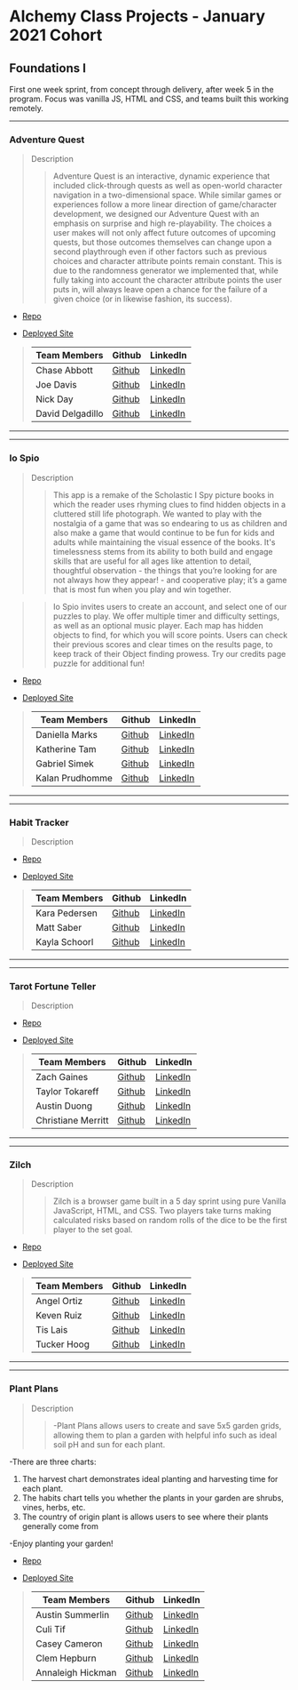 # Alchemy Class Projects - January 2021 Cohort

## Foundations I

First one week sprint, from concept through delivery, after week 5 in the program.  Focus was vanilla JS, HTML and CSS, and teams built this working remotely.
___

### Adventure Quest

> Description 
>>Adventure Quest is an interactive, dynamic experience that included click-through quests as well as open-world character navigation in a two-dimensional space. While similar games or experiences follow a more linear direction of game/character development, we designed our Adventure Quest with an emphasis on surprise and high re-playability. The choices a user makes will not only affect future outcomes of upcoming quests, but those outcomes themselves can change upon a second playthrough even if other factors such as previous choices and character attribute points remain constant. This is due to the randomness generator we implemented that, while fully taking into account the character attribute points the user puts in, will always leave open a chance for the failure of a given choice (or in likewise fashion, its success).

* [Repo](https://github.com/NickDayFSD/superDuperAdventure)

* [Deployed Site](https://nickdayfsd.github.io/superDuperAdventure/)

>| Team Members  | Github  | LinkedIn  |
>|---|---|---|
>| Chase Abbott | [Github](https://github.com/chase-abbott)   | [LinkedIn](https://www.linkedin.com/in/chase-abbott/)   |
>| Joe Davis |  [Github](https://github.com/Joseph-L-Davis)  |  [LinkedIn](www.linkedin.com/in/joseph-davis-he-him)  |
>| Nick Day |  [Github](https://github.com/NickDayFSD/)  |  [LinkedIn](https://www.linkedin.com/in/nick-day-fsd/)  |
>| David Delgadillo |  [Github](https://github.com/David-Del1)  |  [LinkedIn](https://www.linkedin.com/in/davidadelgadillo/)  |

___
___

### Io Spio

> Description 
>>This app is a remake of the Scholastic I Spy picture books in which the reader uses rhyming clues to find hidden objects in a cluttered still life photograph. We wanted to play with the nostalgia of a game that was so endearing to us as children and also make a game that would continue to be fun for kids and adults while maintaining the visual essence of the books. It's timelessness stems from its ability to both build and engage skills that are useful for all ages like attention to detail, thoughtful observation - the things that you’re looking for are not always how they appear! - and cooperative play; it’s a game that is most fun when you play and win together.

>>Io Spio invites users to create an account, and select one of our puzzles to play. We offer multiple timer and difficulty settings, as well as an optional music player. Each map has hidden objects to find, for which you will score points. Users can check their previous scores and clear times on the results page, to keep track of their Object finding prowess. Try our credits page puzzle for additional fun!

* [Repo](https://github.com/Gaka-Daka/io-spio)

* [Deployed Site](https://gaka-daka.github.io/io-spio/)

>| Team Members  | Github  | LinkedIn  |
>|---|---|---|
>| Daniella Marks | [Github](https://github.com/daniellamarks)   | [LinkedIn](https://www.linkedin.com/in/daniella-marks)   |
>| Katherine Tam |  [Github](https://github.com/katherinemtam)  |  [LinkedIn](https://www.linkedin.com/in/katherinemtam/)  |
>| Gabriel Simek |  [Github](https://github.com/gabrielsimek)  |  [LinkedIn](https://www.linkedin.com/in/gabrielsimek/)  |
>| Kalan Prudhomme |  [Github](https://github.com/prudhomk)  |  [LinkedIn](https://www.linkedin.com/in/kalanprudhomme/)  |

___
___

### Habit Tracker

> Description 
>>

* [Repo](https://github.com/Foundations-I-Project/Habit-Tracker)

* [Deployed Site](https://foundations-i-project.github.io/Habit-Tracker/)

>| Team Members  | Github  | LinkedIn  |
>|---|---|---|
>| Kara Pedersen | [Github](https://github.com/KaraPedersen)   | [LinkedIn](https://www.linkedin.com/in/karaepedersen/)   |
>| Matt Saber |  [Github](https://github.com/Saber-Matt)  |  [LinkedIn](https://www.linkedin.com/in/mattsaber/)  |
>| Kayla Schoorl |  [Github](https://github.com/KaylaSchoorl)  |  [LinkedIn](https://www.linkedin.com/in/kayla-schoorl-4ba833209/)  |

___
___

### Tarot Fortune Teller

> Description 
>>

* [Repo](https://github.com/taylor-tokareff/tarot-fortune-teller)

* [Deployed Site](https://taylor-tokareff.github.io/tarot-fortune-teller/)

>| Team Members  | Github  | LinkedIn  |
>|---|---|---|
>| Zach Gaines | [Github](https://github.com/ZachMGaines)   | [LinkedIn](https://www.linkedin.com/in/zachgaines/)   |
>| Taylor Tokareff |  [Github](https://github.com/taylor-tokareff)  |  [LinkedIn](www.linkedin.com/in/taylor-tokareff)  |
>| Austin Duong |  [Github](https://github.com/austinxduong)  |  [LinkedIn](https://www.linkedin.com/in/austinxduong/)  |
>| Christiane Merritt |  [Github](https://github.com/cmmerritt)  |  [LinkedIn](https://www.linkedin.com/in/christiane-merritt/)  |

___
___

### Zilch

> Description 
>> Zilch is a browser game built in a 5 day sprint using pure Vanilla JavaScript, HTML, and CSS. Two players take turns making calculated risks based on random rolls of the dice to be the first player to the set goal.

* [Repo](https://github.com/tislais/zilch)

* [Deployed Site](https://tislais.github.io/zilch/)

>| Team Members  | Github  | LinkedIn  |
>|---|---|---|
>| Angel Ortiz | [Github](https://github.com/AngelDOrtiz)   | [LinkedIn](https://www.linkedin.com/in/angel-ortiz/)   |
>| Keven Ruiz |  [Github](https://github.com/kevenruiz)  |  [LinkedIn](https://www.linkedin.com/in/keven-ruiz-5b43b314a/)  |
>| Tis Lais |  [Github](https://github.com/tislais)  |  [LinkedIn](https://www.linkedin.com/in/tislais/)  |
>| Tucker Hoog |  [Github](https://github.com/Grahf0085)  |  [LinkedIn](https://www.linkedin.com/in/tuckerhoog/)  |

___
___

### Plant Plans

> Description 
>> -Plant Plans allows users to create and save 5x5 garden grids, allowing them to plan a garden with helpful info such as ideal soil pH and sun for each plant. 

-There are three charts:
 1) The harvest chart demonstrates ideal planting and harvesting time for each plant.
 2) The habits chart tells you whether the plants in your garden are shrubs, vines, herbs, etc.
 3) The country of origin plant is allows users to see where their plants generally come from

 -Enjoy planting your garden!

* [Repo](https://github.com/Plant-planter/Plant-planter-2021)

* [Deployed Site](https://plant-planter.github.io/Plant-planter-2021/)

>| Team Members  | Github  | LinkedIn  |
>|---|---|---|
>| Austin Summerlin | [Github](https://github.com/austin-summerlin)   | [LinkedIn](https://www.linkedin.com/in/austin-summerlin/)   |
>| Culi Tif |  [Github](https://github.com/tif-calin)  |  [LinkedIn](https://www.linkedin.com/in/tif-calin/)  |
>| Casey Cameron |  [Github](https://github.com/CaseyCameron)  |  [LinkedIn](https://www.linkedin.com/in/casey-cameron/)  |
>| Clem Hepburn |  [Github](http://github.com/clemhepburn/)  |  [LinkedIn](https://www.linkedin.com/in/clemhepburn/)  |
>| Annaleigh Hickman |  [Github](https://github.com/annaleighthomas)  |  [LinkedIn](https://www.linkedin.com/in/annaleighhickman/)  |

